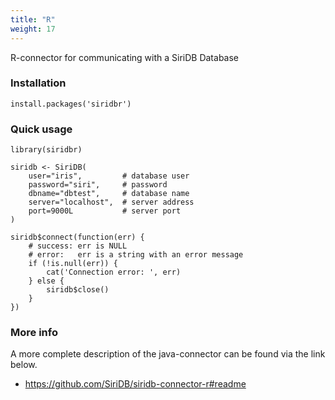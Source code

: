 ```yaml
---
title: "R"
weight: 17
---
```


R-connector for communicating with a SiriDB Database

### Installation

```{r}
install.packages('siridbr')
```

### Quick usage

```{r}
library(siridbr)

siridb <- SiriDB(
    user="iris",         # database user
    password="siri",     # password
    dbname="dbtest",     # database name
    server="localhost",  # server address
    port=9000L           # server port
)

siridb$connect(function(err) {
    # success: err is NULL
    # error:   err is a string with an error message
    if (!is.null(err)) {
        cat('Connection error: ', err)
    } else {
        siridb$close()
    }
})
```

### More info

A more complete description of the java-connector can be found via the link below.

- https://github.com/SiriDB/siridb-connector-r#readme
